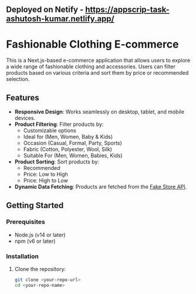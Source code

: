 ## Deployed on Netify - https://appscrip-task-ashutosh-kumar.netlify.app/

# Fashionable Clothing E-commerce

This is a Next.js-based e-commerce application that allows users to explore a wide range of fashionable clothing and accessories. Users can filter products based on various criteria and sort them by price or recommended selection.

## Features

- **Responsive Design**: Works seamlessly on desktop, tablet, and mobile devices.
- **Product Filtering**: Filter products by:
  - Customizable options
  - Ideal for (Men, Women, Baby & Kids)
  - Occasion (Casual, Formal, Party, Sports)
  - Fabric (Cotton, Polyester, Wool, Silk)
  - Suitable For (Men, Women, Babies, Kids)
- **Product Sorting**: Sort products by:
  - Recommended
  - Price: Low to High
  - Price: High to Low
- **Dynamic Data Fetching**: Products are fetched from the [Fake Store API](https://fakestoreapi.com).

## Getting Started

### Prerequisites

- Node.js (v14 or later)
- npm (v6 or later)

### Installation

1. Clone the repository:

   ```bash
   git clone <your-repo-url>
   cd <your-repo-name>
